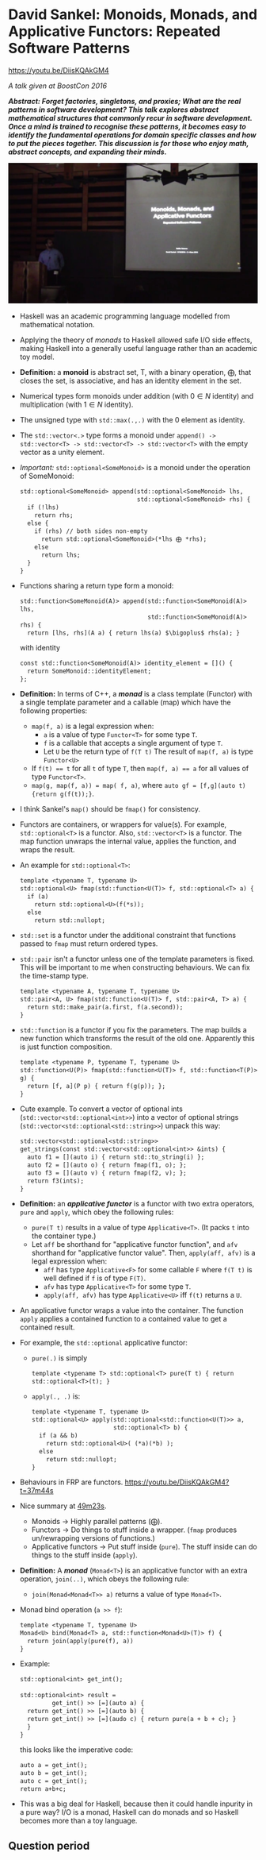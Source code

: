 # David Sankel: Monoids, Monads, and Applicative Functors: Repeated Software Patterns

https://youtu.be/DiisKQAkGM4

*A talk given at BoostCon 2016*

***Abstract: Forget factories, singletons, and proxies; What are the real patterns in software development? This talk explores abstract mathematical structures that commonly recur in software development. Once a mind is trained to recognise these patterns, it becomes easy to identify the fundamental operations for domain specific classes and how to put the pieces together. This discussion is for those who enjoy math, abstract concepts, and expanding their minds.***

![ID](id-slide.jpg)

* Haskell was an academic programming language modelled from mathematical notation.

* Applying the theory of _monads_ to Haskell allowed safe I/O side effects, making Haskell into a generally useful language rather than an academic toy model.

* **Definition:** a **monoid** is abstract set, T, with a binary operation, $\bigoplus$, that closes the set, is associative, and has an identity element in the set.

* Numerical types form monoids under addition (with $0\in N$ identity) and multiplication (with $1\in N$ identity).

* The unsigned type with `std::max(.,.)` with the 0 element as identity.

* The `std::vector<.>` type forms a monoid under `append() -> std::vector<T> -> std::vector<T> -> std::vector<T>` with the empty vector as a unity element.

* *Important:* `std::optional<SomeMonoid>` is a monoid under the operation of SomeMonoid:
  ```
  std::optional<SomeMonoid> append(std::optional<SomeMonoid> lhs,
                                   std::optional<SomeMonoid> rhs) {
    if (!lhs)
      return rhs;
    else {
      if (rhs) // both sides non-empty
        return std::optional<SomeMonoid>(*lhs ⨁ *rhs);
      else
        return lhs;
    }
  }
  ```

* Functions sharing a return type form a monoid:
  ```
  std::function<SomeMonoid(A)> append(std::function<SomeMonoid(A)> lhs,
                                      std::function<SomeMonoid(A)> rhs) {
    return [lhs, rhs](A a) { return lhs(a) $\bigoplus$ rhs(a); }
  ```
  with identity
  ```
  const std::function<SomeMonoid(A)> identity_element = []() {
    return SomeMonoid::identityElement;
  };
  ```

* **Definition:** In terms of C++, a ***monad*** is a class template (Functor<T>) with a single template parameter and a callable (map) which have the following properties:
  - `map(f, a)` is a legal expression when:
    - `a` is a value of type `Functor<T>` for some type `T`.
    - `f` is a callable that accepts a single argument of type `T`.
    - Let `U` be the return type of `f(T t)` The result of `map(f, a)` is type `Functor<U>`
  - If `f(t) == t` for all `t` of type `T`, then `map(f, a) == a` for all values of type `Functor<T>`.
  - `map(g, map(f, a)) = map( f, a)`, where `auto gf = [f,g](auto t){return g(f(t));}`.

* I think Sankel's `map()` should be `fmap()` for consistency.

* Functors are containers, or wrappers for value(s). For example, `std::optional<T>` is a functor. Also, `std::vector<T>` is a functor. The map function unwraps the internal value, applies the function, and wraps the result.

* An example for `std::optional<T>`:
  ```
  template <typename T, typename U>
  std::optional<U> fmap(std::function<U(T)> f, std::optional<T> a) {
    if (a)
      return std::optional<U>(f(*s));
    else
      return std::nullopt;
  ```
* `std::set` is a functor under the additional constraint that functions passed to `fmap` must return ordered types.

* `std::pair` isn't a functor unless one of the template parameters is fixed. This will be important to me when constructing behaviours. We can fix the time-stamp type.
  ```
  template <typename A, typename T, typename U>
  std::pair<A, U> fmap(std::function<U(T)> f, std::pair<A, T> a) {
    return std::make_pair(a.first, f(a.second));
  }
  ```

* `std::function` is a functor if you fix the parameters. The map builds a new function which transforms the result of the old one. Apparently this is just function composition.
  ```
  template <typename P, typename T, typename U>
  std::function<U(P)> fmap(std::function<U(T)> f, std::function<T(P)> g) {
    return [f, a](P p) { return f(g(p)); };
  }
  ```

* Cute example. To convert a vector of optional ints (`std::vector<std::optional<int>>`) into a vector of optional strings (`std::vector<std::optional<std::string>>`) unpack this way:
  ```
  std::vector<std::optional<std::string>>
  get_strings(const std::vector<std::optional<int>> &ints) {
    auto f1 = [](auto i) { return std::to_string(i) };
    auto f2 = [](auto o) { return fmap(f1, o); };
    auto f3 = [](auto v) { return fmap(f2, v); };
    return f3(ints);
  }
  ```

* **Definition:** an ***applicative functor*** is a functor with two extra operators, `pure` and `apply`, which obey the following rules:
  - `pure(T t)` results in a value of type `Applicative<T>`. (It packs `t` into the container type.)
  - Let `aff` be shorthand for "applicative functor function", and `afv` shorthand for "applicative functor value". Then, `apply(aff, afv)` is a legal expression when:
    - `aff` has type `Applicative<F>` for some callable `F` where `f(T t)` is well defined if `f` is of type `F(T)`.
    - `afv` has type `Applicative<T>` for some type `T`.
    - `apply(aff, afv)` has type `Applicative<U>` iff `f(t)` returns a `U`.

* An applicative functor wraps a value into the container. The function `apply` applies a contained function to a contained value to get a contained result.

* For example, the `std::optional` applicative functor:
  - `pure(.)` is simply
    ```
    template <typename T> std::optional<T> pure(T t) { return std::optional<T>(t); }

    ```
  - `apply(., .)` is:
    ```
    template <typename T, typename U>
    std::optional<U> apply(std::optional<std::function<U(T)>> a,
                           std::optional<T> b) {
      if (a && b)
        return std::optional<U>( (*a)(*b) );
      else
        return std::nullopt;
    }
    ```

* Behaviours in FRP are functors. https://youtu.be/DiisKQAkGM4?t=37m44s

* Nice summary at [49m23s](https://youtu.be/DiisKQAkGM4?t=49m23s).
  - Monoids -> Highly parallel patterns ($\bigoplus$).
  - Functors -> Do things to stuff inside a wrapper. (`fmap` produces un/rewrapping versions of functions.)
  - Applicative functors -> Put stuff inside (`pure`). The stuff inside can do things to the stuff inside (`apply`).

* **Definition:** A ***monad*** (`Monad<T>`) is an applicative functor with an extra operation, `join(..)`, which obeys the following rule:
  - `join(Monad<Monad<T>> a)` returns a value of type `Monad<T>`.

* Monad bind operation (`a >> f`):
  ```
  template <typename T, typename U>
  Monad<U> bind(Monad<T> a, std::function<Monad<U>(T)> f) {
    return join(apply(pure(f), a))
  }
  ```

* Example:
  ```
  std::optional<int> get_int();

  std::optional<int> result =
           get_int() >> [=](auto a) {
    return get_int() >> [=](auto b) {
    return get_int() >> [=](audo c) { return pure(a + b + c); }
    }
  }
  ```
  this looks like the imperative code:
  ```
  auto a = get_int();
  auto b = get_int();
  auto c = get_int();
  return a+b+c;
  ```

* This was a big deal for Haskell, because then it could handle inpurity in a pure way? I/O is a monad, Haskell can do monads and so Haskell becomes more than a toy language.

## Question period
